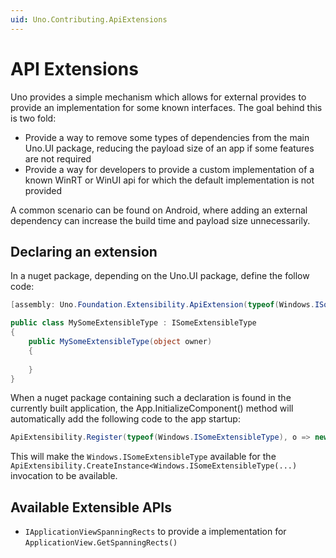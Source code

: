```yaml
---
uid: Uno.Contributing.ApiExtensions
---
```


# API Extensions

Uno provides a simple mechanism which allows for external provides to provide an implementation for some known interfaces. The goal behind this is two fold:

- Provide a way to remove some types of dependencies from the main Uno.UI package, reducing the payload size of an app if some features are not required
- Provide a way for developers to provide a custom implementation of a known WinRT or WinUI api for which the default implementation is not provided

A common scenario can be found on Android, where adding an external dependency can increase the build time and payload size unnecessarily.

## Declaring an extension

In a nuget package, depending on the Uno.UI package, define the follow code:

```csharp
[assembly: Uno.Foundation.Extensibility.ApiExtension(typeof(Windows.ISomeExtensibleType), typeof(MySomeExtensibleType))]

public class MySomeExtensibleType : ISomeExtensibleType
{
    public MySomeExtensibleType(object owner)
    {
    
    }
}
```

When a nuget package containing such a declaration is found in the currently built application, the App.InitializeComponent() method will automatically add the following code to the app startup:

```csharp
ApiExtensibility.Register(typeof(Windows.ISomeExtensibleType), o => new MySomeExtensibleType(o));
```

This will make the `Windows.ISomeExtensibleType` available for the `ApiExtensibility.CreateInstance<Windows.ISomeExtensibleType(...)` invocation to be available.

## Available Extensible APIs

- `IApplicationViewSpanningRects` to provide a implementation for `ApplicationView.GetSpanningRects()`

